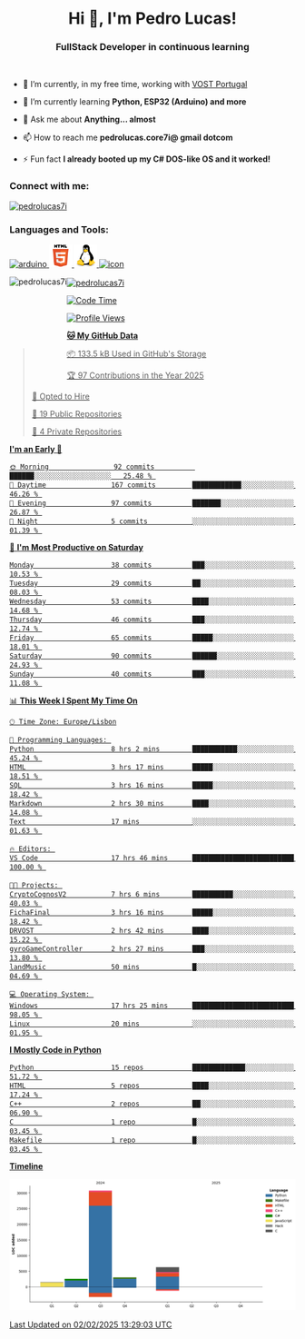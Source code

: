 <h1 align="center">Hi 👋, I'm Pedro Lucas!</h1>
<h3 align="center">FullStack Developer in continuous learning</h3>
<br>

- 🔭 I’m currently, in my free time, working with [VOST Portugal](https://github.com/vostpt) 

- 🌱 I’m currently learning **Python, ESP32 (Arduino) and more**

- 💬 Ask me about **Anything... almost**

- 📫 How to reach me **pedrolucas.core7i@ gmail dotcom**

- ⚡ Fun fact **I already booted up my C# DOS-like OS and it worked!**

<h3 align="left">Connect with me:</h3>
<p align="left">
    <div display="flex">
        <p align="left"> <a href="https://twitter.com/pedrolucas7i" target="blank"><img src="https://img.shields.io/twitter/follow/pedrolucas7i?logo=twitter&style=for-the-badge" alt="pedrolucas7i" /></a> </p>
    </div>
</p>
<h3 align="left">Languages and Tools:</h3>
<p align="left"> <a href="https://www.arduino.cc/" target="_blank" rel="noreferrer"> <img src="https://cdn.worldvectorlogo.com/logos/arduino-1.svg" alt="arduino" width="40" height="40"/> </a> <a href="https://www.w3.org/html/" target="_blank" rel="noreferrer"> <img src="https://raw.githubusercontent.com/devicons/devicon/master/icons/html5/html5-original-wordmark.svg" alt="html5" width="40" height="40"/> </a> <a href="https://www.linux.org/" target="_blank" rel="noreferrer"> <img src="https://raw.githubusercontent.com/devicons/devicon/master/icons/linux/linux-original.svg" alt="linux" width="40" height="40"/> </a> <a href="https://www.python.org" target="_blank" rel="noreferrer"> <img src="https://techstack-generator.vercel.app/python-icon.svg" alt="icon" width="40" height="40" />

<p><img align="left" height="194px" src="https://github-readme-stats.vercel.app/api/top-langs?username=pedrolucas7i&show_icons=true&theme=tokyonight&locale=en&layout=compact" alt="pedrolucas7i" /></p><img height="194px" align="center" src="https://github-readme-stats.vercel.app/api?username=pedrolucas7i&show_icons=true&theme=tokyonight&locale=en" alt="pedrolucas7i" />

<!--START_SECTION:waka-->
![Code Time](http://img.shields.io/badge/Code%20Time-22%20hrs%2055%20mins-blue)

![Profile Views](http://img.shields.io/badge/Profile%20Views-335-blue)

**🐱 My GitHub Data** 

> 📦 133.5 kB Used in GitHub's Storage 
 > 
> 🏆 97 Contributions in the Year 2025
 > 
> 💼 Opted to Hire
 > 
> 📜 19 Public Repositories 
 > 
> 🔑 4 Private Repositories 
 > 
**I'm an Early 🐤** 

```text
🌞 Morning                92 commits          ██████░░░░░░░░░░░░░░░░░░░   25.48 % 
🌆 Daytime                167 commits         ████████████░░░░░░░░░░░░░   46.26 % 
🌃 Evening                97 commits          ███████░░░░░░░░░░░░░░░░░░   26.87 % 
🌙 Night                  5 commits           ░░░░░░░░░░░░░░░░░░░░░░░░░   01.39 % 
```
📅 **I'm Most Productive on Saturday** 

```text
Monday                   38 commits          ███░░░░░░░░░░░░░░░░░░░░░░   10.53 % 
Tuesday                  29 commits          ██░░░░░░░░░░░░░░░░░░░░░░░   08.03 % 
Wednesday                53 commits          ████░░░░░░░░░░░░░░░░░░░░░   14.68 % 
Thursday                 46 commits          ███░░░░░░░░░░░░░░░░░░░░░░   12.74 % 
Friday                   65 commits          █████░░░░░░░░░░░░░░░░░░░░   18.01 % 
Saturday                 90 commits          ██████░░░░░░░░░░░░░░░░░░░   24.93 % 
Sunday                   40 commits          ███░░░░░░░░░░░░░░░░░░░░░░   11.08 % 
```


📊 **This Week I Spent My Time On** 

```text
🕑︎ Time Zone: Europe/Lisbon

💬 Programming Languages: 
Python                   8 hrs 2 mins        ███████████░░░░░░░░░░░░░░   45.24 % 
HTML                     3 hrs 17 mins       █████░░░░░░░░░░░░░░░░░░░░   18.51 % 
SQL                      3 hrs 16 mins       █████░░░░░░░░░░░░░░░░░░░░   18.42 % 
Markdown                 2 hrs 30 mins       ████░░░░░░░░░░░░░░░░░░░░░   14.08 % 
Text                     17 mins             ░░░░░░░░░░░░░░░░░░░░░░░░░   01.63 % 

🔥 Editors: 
VS Code                  17 hrs 46 mins      █████████████████████████   100.00 % 

🐱‍💻 Projects: 
CryptoCognosV2           7 hrs 6 mins        ██████████░░░░░░░░░░░░░░░   40.03 % 
FichaFinal               3 hrs 16 mins       █████░░░░░░░░░░░░░░░░░░░░   18.42 % 
DRVOST                   2 hrs 42 mins       ████░░░░░░░░░░░░░░░░░░░░░   15.22 % 
gyroGameController       2 hrs 27 mins       ███░░░░░░░░░░░░░░░░░░░░░░   13.80 % 
landMusic                50 mins             █░░░░░░░░░░░░░░░░░░░░░░░░   04.69 % 

💻 Operating System: 
Windows                  17 hrs 25 mins      █████████████████████████   98.05 % 
Linux                    20 mins             ░░░░░░░░░░░░░░░░░░░░░░░░░   01.95 % 
```

**I Mostly Code in Python** 

```text
Python                   15 repos            █████████████░░░░░░░░░░░░   51.72 % 
HTML                     5 repos             ████░░░░░░░░░░░░░░░░░░░░░   17.24 % 
C++                      2 repos             ██░░░░░░░░░░░░░░░░░░░░░░░   06.90 % 
C                        1 repo              █░░░░░░░░░░░░░░░░░░░░░░░░   03.45 % 
Makefile                 1 repo              █░░░░░░░░░░░░░░░░░░░░░░░░   03.45 % 
```



**Timeline**

![Lines of Code chart](https://raw.githubusercontent.com/pedrolucas7i/pedrolucas7i/main/assets/bar_graph.png)


 Last Updated on 02/02/2025 13:29:03 UTC
<!--END_SECTION:waka-->
